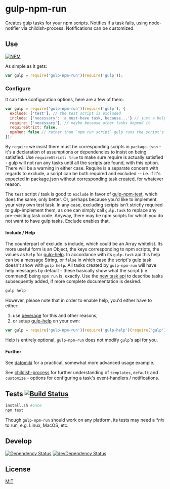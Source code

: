 # gulp-npm-run

Creates gulp tasks for your npm scripts.
Notifies if a task fails, using node-notifier via childish-process.
Notifications can be customized.

## Use

[![NPM](https://nodei.co/npm/gulp-npm-run.png?mini=true)](https://www.npmjs.org/package/gulp-npm-run)

As simple as it gets:

```javascript
var gulp = require('gulp-npm-run')(require('gulp'));
```

### Configure

It can take configuration options, here are a few of them:

```javascript
var gulp = require('gulp-npm-run')(require('gulp'), {
  exclude: ['test'], // the test script is excluded
  include: {'necessary': 'a must-have task, because...'} // just a helpful description
  require: ['necessary'], // maybe because other tasks depend it
  requireStrict: false,
  npmRun: false // rather than `npm run script` gulp runs the script's value / command(s)
});
```

By `require` we insist there must be corresponding scripts in `package.json` -
it's a declaration of assumptions or dependencies to insist on being satisfied.
Use `requireStrict: true` to make sure require is actually satisfied -
gulp will not run any tasks until all the scripts are found, with this option.
There will be a warning in either case.  Require is a separate concern
with regards to exclude, a script can be both required and excluded -- i.e.
if it's expected in package.json without corresponding task created,
for whatever reason.

The `test` script / task is good to `exclude` in favor of
[gulp-npm-test](https://github.com/gulpsome/gulp-npm-test),
which does the same, only better.
Or, perhaps because you'd like to implement your very own test task.
In any case, excluding scripts isn't strictly required to gulp-implement them,
as one can simply call `gulp.task` to replace any pre-existing task code.
Anyway, there may be npm scripts for which you do not want to have gulp tasks.
Exclude enables that.

#### Include / Help

The counterpart of exclude is include, which could be an Array whitelist.
Its more useful form is an Object, the keys corresponding to npm scripts,
the values as `help` for [gulp-help](https://github.com/chmontgomery/gulp-help).
In accordance with its `gulp.task` api this help can be a message String,
or `false` in which case the script's gulp task doesn't show with `gulp help`.
All tasks created by `gulp-npm-run` will have help messages by default -
these basically show what the script (i.e. command) being `npm run` is, exactly.
Use the [new task api](https://github.com/chmontgomery/gulp-help#new-task-api)
to describe tasks subsequently added, if more complete documentation is desired.

```sh
gulp help
```

However, please note that in order to enable help, you'd either have to either:

1. use [beverage](https://github.com/gulpsome/beverage) for this and other reasons,
2. or setup [gulp-help](https://github.com/chmontgomery/gulp-help) on your own:

```javascript
var gulp = require('gulp-npm-run')(require('gulp-help')(require('gulp')));
```

Help is entirely optional, `gulp-npm-run` does not modify `gulp`'s api for you.

#### Further

See [datomiki](https://github.com/datomicon/datomiki)
for a practical, somewhat more advanced usage example.

See [childish-process](https://github.com/orlin/childish-process)
for further understanding of `templates`, `default` and `customize` - options
for configuring a task's event-handlers / notifications.

## Tests [![Build Status](https://img.shields.io/travis/gulpsome/gulp-npm-run.svg?style=flat)](http://travis-ci.org/gulpsome/gulp-npm-run)

```sh
install.sh #once
npm test
```

Though `gulp-npm-run` should work on any platform, its tests may
need a _*nix_ to run, e.g. Linux, MacOS, etc.

## Develop

[![Dependency Status](https://david-dm.org/gulpsome/beverage.svg)](https://david-dm.org/gulpsome/gulp-npm-run)
[![devDependency Status](https://david-dm.org/gulpsome/beverage/dev-status.svg)](https://david-dm.org/gulpsome/gulp-npm-run#info=devDependencies)

## License

[MIT](http://orlin.mit-license.org)
